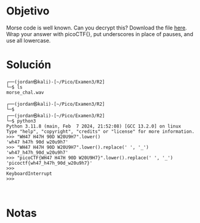 
# Objetivo 
Morse code is well known. Can you decrypt this? Download the file [here](https://artifacts.picoctf.net/c/79/morse_chal.wav). Wrap your answer with picoCTF{}, put underscores in place of pauses, and use all lowercase.
# Solución 
```
┌──(jordan㉿kali)-[~/Pico/Examen3/R2]
└─$ ls    
morse_chal.wav
                                                                                                                             
┌──(jordan㉿kali)-[~/Pico/Examen3/R2]
└─$ 
┌──(jordan㉿kali)-[~/Pico/Examen3/R2]
└─$ python3
Python 3.11.8 (main, Feb  7 2024, 21:52:08) [GCC 13.2.0] on linux
Type "help", "copyright", "credits" or "license" for more information.
>>> "WH47 H47H 90D W20U9H7".lower()
'wh47 h47h 90d w20u9h7'
>>> "WH47 H47H 90D W20U9H7".lower().replace(' ', '_')
'wh47_h47h_90d_w20u9h7'
>>> "picoCTF{WH47 H47H 90D W20U9H7}".lower().replace(' ', '_')
'picoctf{wh47_h47h_90d_w20u9h7}'
>>> 
KeyboardInterrupt
>>> 



```

# Notas 

